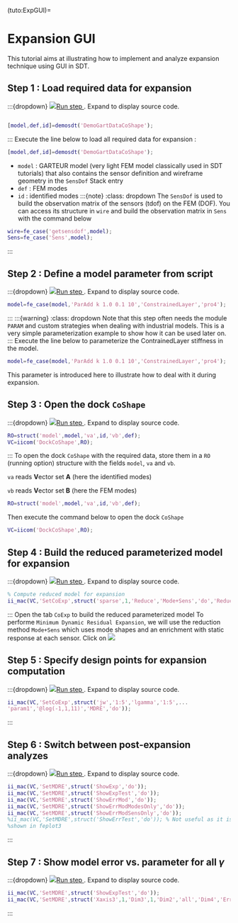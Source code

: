 (tuto:ExpGUI)=
# Expansion GUI
This tutorial aims at illustrating how to implement and analyze expansion
 technique using GUI in SDT.
## Step 1 : Load required data for expansion

:::{dropdown} <a href="matlab:d_cor('tutoExpGUI-s1;')"><img src="../../_images/run16.png" >Run step </a>. Expand to display source code.
```matlab

[model,def,id]=demosdt('DemoGartDataCoShape');

```
:::
Execute the line below to load all required data for expansion :
 ```MATLAB
 [model,def,id]=demosdt('DemoGartDataCoShape');
 ```
 - `model` : GARTEUR model (very light FEM model classically used in SDT tutorials)
that also contains the sensor definition and wireframe geometry in the 
`SensDof` Stack entry
 - `def` : FEM modes
 - `id` :  identified modes
 :::{note}
 :class: dropdown
 The `SensDof` is used to build the observation matrix of the sensors (tdof) 
 on the FEM (DOF).
 You can access its structure in `wire` and build the observation matrix in
 `Sens`  with the command below
 ```MATLAB
 wire=fe_case('getsensdof',model);
 Sens=fe_case('Sens',model);
 ```
 :::
## Step 2 : Define a model parameter from script

:::{dropdown} <a href="matlab:d_cor('tutoExpGUI-s2;')"><img src="../../_images/run16.png" >Run step </a>. Expand to display source code.
```matlab
model=fe_case(model,'ParAdd k 1.0 0.1 10','ConstrainedLayer','pro4');

```
:::
:::{warning}
 :class: dropdown
 Note that this step often needs the module `PARAM` and custom strategies
 when dealing with industrial models. This is a very simple
 parameterization example to show how it can be used later on.
 :::
 Execute the line below to parameterize the ContrainedLayer stiffness in
 the model.
 ```MATLAB
 model=fe_case(model,'ParAdd k 1.0 0.1 10','ConstrainedLayer','pro4');
 ```
 This parameter is introduced here to illustrate how to deal with it during
 expansion.
## Step 3 : Open the dock `CoShape`

:::{dropdown} <a href="matlab:d_cor('tutoExpGUI-s3;')"><img src="../../_images/run16.png" >Run step </a>. Expand to display source code.
```matlab
RO=struct('model',model,'va',id,'vb',def);
VC=iicom('DockCoShape',RO);

```
:::
To open the dock `CoShape` with the required data, store them in a `RO` 
 (running option) structure with the fields `model`, `va` and `vb`. 

 `va` reads **V**ector set **A** (here the identified modes) 

 `vb` reads **V**ector set **B** (here the FEM modes)
 ```MATLAB
 RO=struct('model',model,'va',id,'vb',def);
 ```
 Then execute the command below to open the dock `CoShape`
 ```MATLAB
 VC=iicom('DockCoShape',RO);
 ```
## Step 4 : Build the reduced parameterized model for expansion

:::{dropdown} <a href="matlab:d_cor('tutoExpGUI-s4;')"><img src="../../_images/run16.png" >Run step </a>. Expand to display source code.
```matlab
% Compute reduced model for expansion
ii_mac(VC,'SetCoExp',struct('sparse',1,'Reduce','Mode+Sens','do','Reduce'));

```
:::
Open the tab `CoExp` to build the reduced parameterized model
 To performe `Minimum Dynamic Residual Expansion`, we will use the
 reduction method `Mode+Sens` which uses mode shapes and an enrichment with
 static response at each sensor.
 Click on ![](../_icons/run16.png)
## Step 5 : Specify design points for expansion computation

:::{dropdown} <a href="matlab:d_cor('tutoExpGUI-s5;')"><img src="../../_images/run16.png" >Run step </a>. Expand to display source code.
```matlab
ii_mac(VC,'SetCoExp',struct('jw','1:5','lgamma','1:5',...
'param1','@log(-1,1,11)','MDRE','do'));

```
:::
## Step 6 : Switch between post-expansion analyzes

:::{dropdown} <a href="matlab:d_cor('tutoExpGUI-s6;')"><img src="../../_images/run16.png" >Run step </a>. Expand to display source code.
```matlab
ii_mac(VC,'SetMDRE',struct('ShowExp','do'));
ii_mac(VC,'SetMDRE',struct('ShowExpTest','do'));
ii_mac(VC,'SetMDRE',struct('ShowErrMod','do'));
ii_mac(VC,'SetMDRE',struct('ShowErrModModesOnly','do'));
ii_mac(VC,'SetMDRE',struct('ShowErrModSensOnly','do'));
%ii_mac(VC,'SetMDRE',struct('ShowErrTest','do')); % Not useful as it is
%shown in feplot3

```
:::
## Step 7 : Show model error vs. parameter for all $\gamma$

:::{dropdown} <a href="matlab:d_cor('tutoExpGUI-s7;')"><img src="../../_images/run16.png" >Run step </a>. Expand to display source code.
```matlab
ii_mac(VC,'SetMDRE',struct('ShowExpTest','do'));
ii_mac(VC,'SetMDRE',struct('Xaxis3',1,'Dim3',1,'Dim2','all','Dim4','ErrMod','Dim5',1));

```
:::